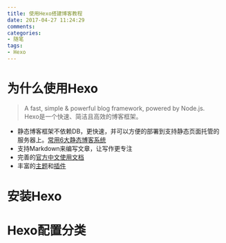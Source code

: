 ```yaml
---
title: 使用Hexo搭建博客教程
date: 2017-04-27 11:24:29
comments:
categories: 
- 随笔
tags: 
- Hexo
---
```


# 为什么使用Hexo
>A fast, simple & powerful blog framework, powered by Node.js.  
Hexo是一个快速、简洁且高效的博客框架。  

* 静态博客框架不依赖DB，更快速，并可以方便的部署到支持静态页面托管的服务器上。[常用6大静态博客系统](https://www.xudadi.com/createsite/244.html)
* 支持Markdown来编写文章，让写作更专注
* 完善的[官方中文使用文档](https://hexo.io/zh-cn/docs/index.html)
* 丰富的[主题](https://hexo.io/themes/)和[插件](https://hexo.io/plugins/)

# 安装Hexo

# Hexo配置分类